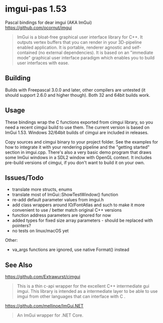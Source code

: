 # imgui-pas 1.53
Pascal bindings for dear imgui (AKA ImGui)
https://github.com/ocornut/imgui
> ImGui is a bloat-free graphical user interface library for C++. It outputs vertex buffers that you can render in your 3D-pipeline enabled application. It is portable, renderer agnostic and self-contained (no external dependencies). It is based on an "immediate mode" graphical user interface paradigm which enables you to build user interfaces with ease.

## Building
Builds with Freepascal 3.0.0 and later, other compilers are untested (it should support 2.6.0 and higher though).
Both 32 and 64bit builds work.

## Usage
These bindings wrap the C functions exported from cimgui library, so you need a recent cimgui build to use them. The current version is based on ImGui 1.53. Windows 32/64bit builds of cimgui are included in releases.

Copy sources and cimgui binary to your project folder. See the examples for how to integrate it with your rendering pipeline and the "getting started" section in imgui.cpp.
There's also a very basic demo program that draws some ImGui windows in a SDL2 window with OpenGL context.
It includes pre-build versions of cimgui, if you don't want to build it on your own.

## Issues/Todo
* translate more structs, enums
* translate most of ImGui::ShowTestWindow() function
* re-add default parameter values from imgui.h
* add class wrappers around IO/FontAtlas and such to make it more convenient to use / better match original C++ versions
* function address parameters are ignored for now
* added types for fixed size array parameters - should be replaced with pointers?
* no tests on linux/macOS yet

Other:
* va_args functions are ignored, use native Format() instead

## See Also

https://github.com/Extrawurst/cimgui
> This is a thin c-api wrapper for the excellent C++ intermediate gui imgui. This library is intended as a intermediate layer to be able to use imgui from other languages that can interface with C .

https://github.com/mellinoe/ImGui.NET
> An ImGui wrapper for .NET Core. 